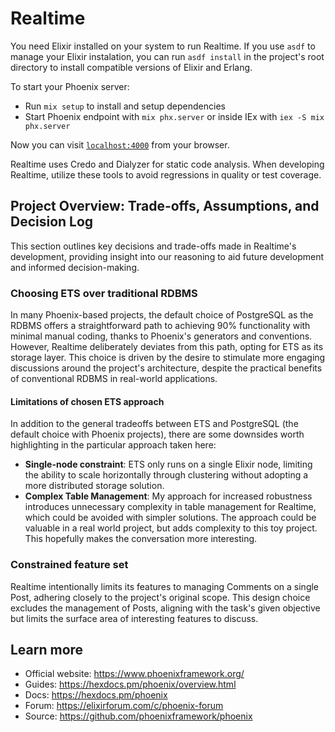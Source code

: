 # Realtime

You need Elixir installed on your system to run Realtime. If you use `asdf` to manage your Elixir instalation, you can run `asdf install` in the project's root directory to install compatible versions of Elixir and Erlang.

To start your Phoenix server:

  * Run `mix setup` to install and setup dependencies
  * Start Phoenix endpoint with `mix phx.server` or inside IEx with `iex -S mix phx.server`

Now you can visit [`localhost:4000`](http://localhost:4000) from your browser.

Realtime uses Credo and Dialyzer for static code analysis. When developing Realtime, utilize these tools to avoid regressions in quality or test coverage.

## Project Overview: Trade-offs, Assumptions, and Decision Log

This section outlines key decisions and trade-offs made in Realtime's development, providing insight into our reasoning to aid future development and informed decision-making.

### Choosing ETS over traditional RDBMS

In many Phoenix-based projects, the default choice of PostgreSQL as the RDBMS offers a straightforward path to achieving 90% functionality with minimal manual coding, thanks to Phoenix's generators and conventions. However, Realtime deliberately deviates from this path, opting for ETS as its storage layer. This choice is driven by the desire to stimulate more engaging discussions around the project's architecture, despite the practical benefits of conventional RDBMS in real-world applications.

#### Limitations of chosen ETS approach

In addition to the general tradeoffs between ETS and PostgreSQL (the default choice with Phoenix projects), there are some downsides worth highlighting in the particular approach taken here:

  - **Single-node constraint**: ETS only runs on a single Elixir node, limiting the ability to scale horizontally through clustering without adopting a more distributed storage solution.
  - **Complex Table Management**: My approach for increased robustness introduces unnecessary complexity in table management for Realtime, which could be avoided with simpler solutions. The approach could be valuable in a real world project, but adds complexity to this toy project. This hopefully makes the conversation more interesting.

### Constrained feature set

Realtime intentionally limits its features to managing Comments on a single Post, adhering closely to the project's original scope. This design choice excludes the management of Posts, aligning with the task's given objective but limits the surface area of interesting features to discuss.

## Learn more

  * Official website: https://www.phoenixframework.org/
  * Guides: https://hexdocs.pm/phoenix/overview.html
  * Docs: https://hexdocs.pm/phoenix
  * Forum: https://elixirforum.com/c/phoenix-forum
  * Source: https://github.com/phoenixframework/phoenix

